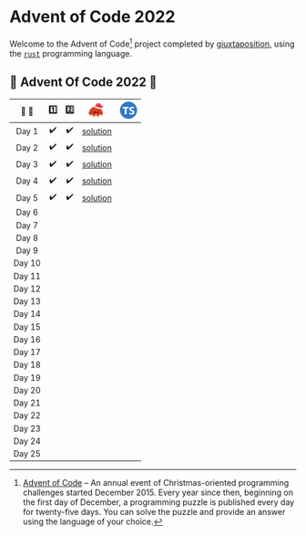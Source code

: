 # Advent of Code 2022

Welcome to the Advent of Code[^aoc] project completed by [giuxtaposition][github], using the [`rust`][rust-doc] programming language.

[^aoc]:
    [Advent of Code][aoc] – An annual event of Christmas-oriented programming challenges started December 2015.
    Every year since then, beginning on the first day of December, a programming puzzle is published every day for twenty-five days.
    You can solve the puzzle and provide an answer using the language of your choice.

## :christmas_tree: Advent Of Code 2022 :christmas_tree:

| :calendar: :christmas_tree: |       :one:        |       :two:        |                                 ![rust](.github/ferris.png)                                  | ![typescript](.github/typescript.png) |
| :-------------------------: | :----------------: | :----------------: | :------------------------------------------------------------------------------------------: | ------------------------------------- |
|            Day 1            | :heavy_check_mark: | :heavy_check_mark: | [solution](https://github.com/giuxtaposition/advent-of-code-2022/tree/main/rust/src/day1.rs) |                                       |
|            Day 2            | :heavy_check_mark: | :heavy_check_mark: | [solution](https://github.com/giuxtaposition/advent-of-code-2022/tree/main/rust/src/day2.rs) |                                       |
|            Day 3            | :heavy_check_mark: | :heavy_check_mark: | [solution](https://github.com/giuxtaposition/advent-of-code-2022/tree/main/rust/src/day3.rs) |                                       |
|            Day 4            | :heavy_check_mark: | :heavy_check_mark: | [solution](https://github.com/giuxtaposition/advent-of-code-2022/tree/main/rust/src/day4.rs) |                                       |
|            Day 5            | :heavy_check_mark: | :heavy_check_mark: | [solution](https://github.com/giuxtaposition/advent-of-code-2022/tree/main/rust/src/day5.rs) |                                       |
|            Day 6            |                    |                    |                                                                                              |                                       |
|            Day 7            |                    |                    |                                                                                              |                                       |
|            Day 8            |                    |                    |                                                                                              |                                       |
|            Day 9            |                    |                    |                                                                                              |                                       |
|           Day 10            |                    |                    |                                                                                              |                                       |
|           Day 11            |                    |                    |                                                                                              |                                       |
|           Day 12            |                    |                    |                                                                                              |                                       |
|           Day 13            |                    |                    |                                                                                              |                                       |
|           Day 14            |                    |                    |                                                                                              |                                       |
|           Day 15            |                    |                    |                                                                                              |                                       |
|           Day 16            |                    |                    |                                                                                              |                                       |
|           Day 17            |                    |                    |                                                                                              |                                       |
|           Day 18            |                    |                    |                                                                                              |                                       |
|           Day 19            |                    |                    |                                                                                              |                                       |
|           Day 20            |                    |                    |                                                                                              |                                       |
|           Day 21            |                    |                    |                                                                                              |                                       |
|           Day 22            |                    |                    |                                                                                              |                                       |
|           Day 23            |                    |                    |                                                                                              |                                       |
|           Day 24            |                    |                    |                                                                                              |                                       |
|           Day 25            |                    |                    |                                                                                              |                                       |

[aoc]: https://adventofcode.com
[github]: https://github.com/giuxtaposition
[rust-doc]: https://doc.rust-lang.org/book/
